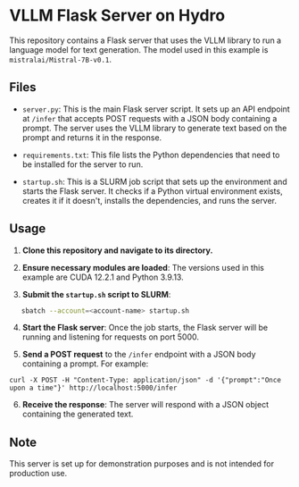 # VLLM Flask Server on Hydro

This repository contains a Flask server that uses the VLLM library to run a language model for text generation. The model used in this example is `mistralai/Mistral-7B-v0.1`.

## Files

- `server.py`: This is the main Flask server script. It sets up an API endpoint at `/infer` that accepts POST requests with a JSON body containing a prompt. The server uses the VLLM library to generate text based on the prompt and returns it in the response.

- `requirements.txt`: This file lists the Python dependencies that need to be installed for the server to run.

- `startup.sh`: This is a SLURM job script that sets up the environment and starts the Flask server. It checks if a Python virtual environment exists, creates it if it doesn't, installs the dependencies, and runs the server.

## Usage

1. **Clone this repository and navigate to its directory.**

2. **Ensure necessary modules are loaded**: The versions used in this example are CUDA 12.2.1 and Python 3.9.13.

3. **Submit the `startup.sh` script to SLURM**:

```bash
   sbatch --account=<account-name> startup.sh
```


4. **Start the Flask server**: Once the job starts, the Flask server will be running and listening for requests on port 5000.

5. **Send a POST request** to the `/infer` endpoint with a JSON body containing a prompt. For example:


```
curl -X POST -H "Content-Type: application/json" -d '{"prompt":"Once upon a time"}' http://localhost:5000/infer
```


6. **Receive the response**: The server will respond with a JSON object containing the generated text.

## Note

This server is set up for demonstration purposes and is not intended for production use.
